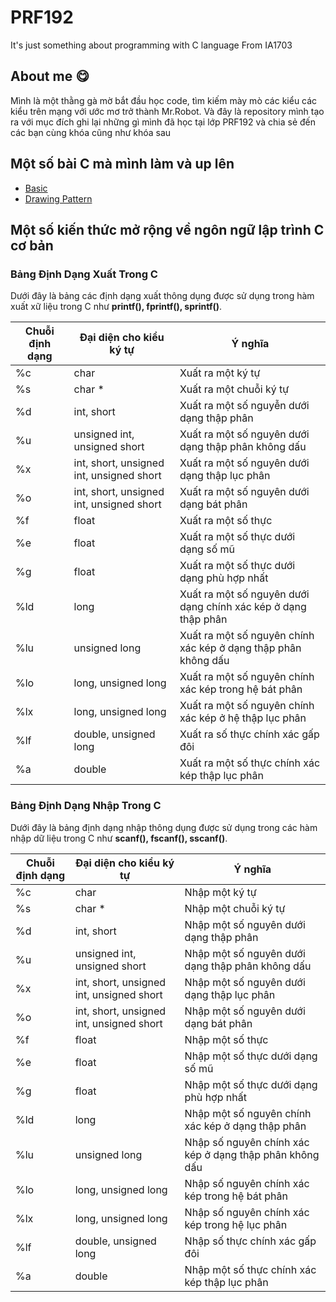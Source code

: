 # PRF192
It's just something about programming with C language
From IA1703

## About me 😋
Mình là một thằng gà mờ bắt đầu học code, tìm kiếm mày mò các kiểu các kiểu trên mạng với ước mơ trở thành Mr.Robot.
Và đây là repository mình tạo ra với mục đích ghi lại những gì mình đã học tại lớp PRF192 và chia sẻ đến các bạn cùng khóa cũng như khóa sau

## Một số bài C mà mình làm và up lên
- [Basic](https://github.com/TwentySick/PRF192/blob/78df4e5a6de71f78fab33b122def1fae053615e9/BasicC.c)
- [Drawing Pattern](https://github.com/TwentySick/PRF192/blob/78df4e5a6de71f78fab33b122def1fae053615e9/Drawing%20Pattern/DrawingPattern.c)

## Một số kiến thức mở rộng về ngôn ngữ lập trình C cơ bản
### Bảng Định Dạng Xuất Trong C 

Dưới đây là bảng các định dạng xuất thông dụng được sử  dụng trong hàm xuất xữ liệu trong C như **printf(), fprintf(), sprintf()**.

Chuỗi định dạng | Đại diện cho kiểu ký tự | Ý nghĩa |
--- | --- | --- |
%c | char | Xuất ra một ký tự |
%s | char * | Xuất ra một chuỗi ký tự
%d | int, short | Xuất ra một số nguyễn dưới dạng thập phân
%u | unsigned int, unsigned short | Xuất ra một số nguyên dưới dạng thập phân không dấu
%x | int, short, unsigned int, unsigned short | Xuất ra một số nguyên dưới dạng thập lục phân
%o | int, short, unsigned int, unsigned short | Xuất ra một số nguyên dưới dạng bát phân
%f | float | Xuất ra một số thực
%e | float | Xuất ra một số thực dưới dạng số mũ
%g | float | Xuất ra một số thực dưới dạng phù hợp nhất
%ld | long | Xuất ra một số nguyên dưới dạng chính xác kép ở dạng thập phân
%lu | unsigned long | Xuất ra một số nguyên chính xác kép ở dạng thập phân không dấu |
%lo | long, unsigned long | Xuất ra một số nguyên chính xác kép trong hệ bát phân
%lx | long, unsigned long | Xuất ra một số nguyên chính xác kép ở hệ thập lục phân
%lf | double, unsigned long | Xuất ra số thực chính xác gấp đôi
%a | double | Xuất ra một số thực chính xác kép thập lục phân

### Bảng Định Dạng Nhập Trong C
Dưới đây là bảng định dạng nhập thông dụng được sử dụng trong các hàm nhập dữ liệu trong C như **scanf(), fscanf(), sscanf()**.

Chuỗi định dạng | Đại diện cho kiểu ký tự | Ý nghĩa |
--- | --- | --- |
%c | char | Nhập một ký tự
%s | char * | Nhập một chuỗi ký tự
%d | int, short | Nhập một số nguyên dưới dạng thập phân |
%u | unsigned int, unsigned short | Nhập một số nguyên dưới dạng thập phân không dấu
%x | int, short, unsigned int, unsigned short | Nhập một số nguyên dưới dạng thập lục phân 
%o | int, short, unsigned int, unsigned short | Nhập một số nguyên dưới dạng bát phân
%f | float | Nhập một số thực
%e | float | Nhập một số thực dưới dạng số mũ
%g | float | Nhập một số thực dưới dạng phù hợp nhất
%ld | long | Nhập một số nguyên chính xác kép ở dạng thập phân
%lu | unsigned long | Nhập số nguyên chính xác kép ở dạng thập phân không dấu
%lo | long, unsigned long | Nhập số nguyên chính xác kép trong hệ bát phân
%lx | long, unsigned long | Nhập số nguyên chính xác kép trong hệ lục phân
%lf | double, unsigned long | Nhập số thực chính xác gấp đôi
%a | double | Nhập một số thực chính xác kép thập lục phân
